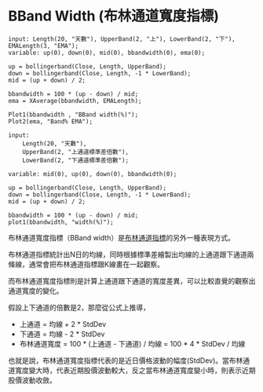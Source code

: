 # BBand Width (布林通道寬度指標)

```xs
input: Length(20, "天數"), UpperBand(2, "上"), LowerBand(2, "下"), EMALength(3, "EMA");
variable: up(0), down(0), mid(0), bbandwidth(0), ema(0);

up = bollingerband(Close, Length, UpperBand);
down = bollingerband(Close, Length, -1 * LowerBand);
mid = (up + down) / 2;

bbandwidth = 100 * (up - down) / mid;
ema = XAverage(bbandwidth, EMALength);

Plot1(bbandwidth , "BBand width(%)");
Plot2(ema, "Band% EMA");

input: 
	Length(20, "天數"), 
	UpperBand(2, "上通道標準差倍數"), 
	LowerBand(2, "下通道標準差倍數");

variable: mid(0), up(0), down(0), bbandwidth(0);

up = bollingerband(Close, Length, UpperBand);
down = bollingerband(Close, Length, -1 * LowerBand);
mid = (up + down) / 2;

bbandwidth = 100 * (up - down) / mid;
plot1(bbandwidth, "width(%)");
```

布林通道寬度指標（BBand width）是[布林通道指標](TODO)的另外一種表現方式。

布林通道指標統計出N日的均線，同時根據標準差繪製出均線的上通道跟下通道兩條線，通常會把布林通道指標跟K線畫在一起觀察。

而布林通道寬度指標則是計算上通道跟下通道的寬度差異，可以比較直覺的觀察出通道寬度的變化。

假設上下通道的倍數是2，那麼從公式上推導，

- 上通道 = 均線 + 2 * StdDev
- 下通道 = 均線 - 2 * StdDev
- 布林通道寬度 = 100 * (上通道 - 下通道) / 均線 = 100 * 4 * StdDev / 均線

也就是說，布林通道寬度指標代表的是近日價格波動的幅度(StdDev)。當布林通道寬度變大時，代表近期股價波動較大，反之當布林通道寬度變小時，則表示近期股價波動收斂。